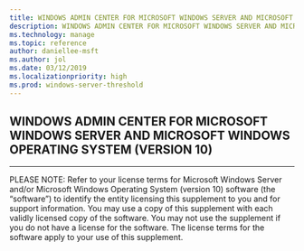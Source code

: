 ```yaml
---
title: WINDOWS ADMIN CENTER FOR MICROSOFT WINDOWS SERVER AND MICROSOFT WINDOWS OPERATING SYSTEM (VERSION 10)
description: WINDOWS ADMIN CENTER FOR MICROSOFT WINDOWS SERVER AND MICROSOFT WINDOWS OPERATING SYSTEM (VERSION 10)
ms.technology: manage
ms.topic: reference
author: daniellee-msft
ms.author: jol
ms.date: 03/12/2019
ms.localizationpriority: high
ms.prod: windows-server-threshold
---
```

## WINDOWS ADMIN CENTER FOR MICROSOFT WINDOWS SERVER AND MICROSOFT WINDOWS OPERATING SYSTEM (VERSION 10)
________________________________________

PLEASE NOTE: Refer to your license terms for Microsoft Windows Server and/or Microsoft Windows Operating System (version 10) software (the “software”) to identify the entity licensing this supplement to you and for support information. You may use a copy of this supplement with each validly licensed copy of the software. You may not use the supplement if you do not have a license for the software. The license terms for the software apply to your use of this supplement.